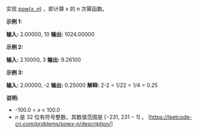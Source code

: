 实现 [pow(_x_, _n_)](https://www.cplusplus.com/reference/valarray/pow/) ，即计算 x 的 n 次幂函数。

**示例 1:**

**输入:** 2.00000, 10
**输出:** 1024.00000

**示例 2:**

**输入:** 2.10000, 3
**输出:** 9.26100

**示例 3:**

**输入:** 2.00000, -2
**输出:** 0.25000
**解释:** 2\-2 = 1/22 = 1/4 = 0.25

**说明:**

*   \-100.0 < _x_ < 100.0
*   _n_ 是 32 位有符号整数，其数值范围是 \[−231, 231 − 1\] 。 
[https://leetcode-cn.com/problems/powx-n/description/]
